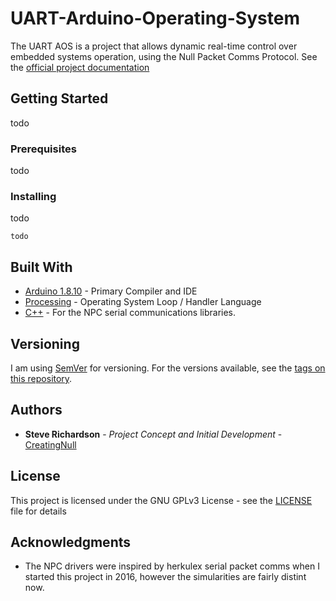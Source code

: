 # UART-Arduino-Operating-System

The UART AOS is a project that allows dynamic real-time control over embedded systems operation, using the Null Packet Comms Protocol. See the [official project documentation](https://nulltek.xyz/wiki/doku.php?id=uart_aos)

## Getting Started
todo

### Prerequisites

todo

### Installing

todo

```
todo
```

## Built With

* [Arduino 1.8.10](https://github.com/arduino/Arduino) - Primary Compiler and IDE
* [Processing](https://processing.org/) - Operating System Loop / Handler Language
* [C++](https://isocpp.org/) - For the NPC serial communications libraries.

## Versioning
I am using [SemVer](http://semver.org/) for versioning. For the versions available, see the [tags on this repository](https://github.com//CreatingNull/UART-Arduino-Operating-System/tags). 

## Authors

* **Steve Richardson** - *Project Concept and Initial Development* - [CreatingNull](https://github.com/CreatingNull)

## License

This project is licensed under the GNU GPLv3 License - see the [LICENSE](LICENSE) file for details

## Acknowledgments

* The NPC drivers were inspired by herkulex serial packet comms when I started this project in 2016, however the simularities are fairly distint now. 
